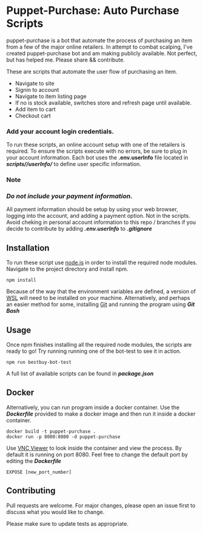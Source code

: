 # Puppet-Purchase: Auto Purchase Scripts  

puppet-purchase is a bot that automate the process of purchasing an item from a few of the major online retailers. In attempt to combat scalping, I've created puppet-purchase bot and am making  publicly available. Not perfect, but has helped me. Please share && contribute.     
     
These are scripts that automate the user flow of purchasing an item.     
- Navigate to site  
- Signin to account  
- Navigate to item listing page
- If no is stock available, switches store and refresh page until available. 
- Add item to cart  
- Checkout cart   


### Add your account login credentials.

To run these scripts, an online account setup with one of the retailers is required. To ensure  the scripts execute with no errors, be sure to plug in your account information. Each bot uses the **.env.userInfo** file located in _**scripts/<bot>/userInfo/**_ to define user specific information.

### Note  
### _**Do not include your payment information.**_ 
All payment information should be setup by using your web browser, logging into the account, and adding a payment option. Not in the scripts.  
Avoid cheking in personal account information to this repo / branches if you decide to contribute by adding _**.env.userInfo**_ to _**.gitignore**_

## Installation

To run these script use [node.js](https://nodejs.org/en/) in order to install the required node modules. Navigate to the project directory and install npm. 

```node
npm install
```
Because of the way that the environment variables are defined, a version of [WSL](https://docs.microsoft.com/en-us/windows/wsl/) will need to be installed on your machine. Alternatively, and perhaps an easier method for some, installing [Git](https://git-scm.com/downloads) and running the program using _**Git Bash**_

## Usage
Once npm finishes installing all the required node modules, the scripts are ready to go! Try running running one of the bot-test to see it in action. 
```node
npm run bestbuy-bot-test
```
A full list of available scripts can be found in _**package.json**_
## Docker
Alternatively, you can run program inside a docker container. Use the _**Dockerfile**_ provided to make a docker image and then run it inside a docker container. 
```node
docker build -t puppet-purchase .
docker run -p 8080:8080 -d puppet-purchase
```
Use [VNC Viewer](https://www.realvnc.com/en/connect/download/viewer/) to look inside the container and view the process. By default it is running on port 8080. Feel free to change the default port by editing the _**Dockerfile**_
```node
EXPOSE [new_port_number]
```

## Contributing
Pull requests are welcome. For major changes, please open an issue first to discuss what you would like to change.

Please make sure to update tests as appropriate.
